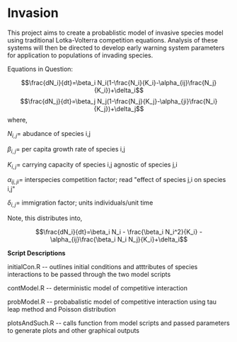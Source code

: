 # Invasion

This project aims to create a probablistic model of invasive species model using traditional Lotka-Volterra competition equations. Analysis of these systems will then be directed to develop early warning system parameters for application to populations of invading species.

Equations in Question:

$$\frac{dN_i}{dt}=\beta_i N_i(1-\frac{N_i}{K_i}-\alpha_{ij}\frac{N_j}{K_i})+\delta_i$$
$$\frac{dN_j}{dt}=\beta_j N_j(1-\frac{N_j}{K_j}-\alpha_{ji}\frac{N_i}{K_j})+\delta_j$$
where,

$N_{i,j} =$ abudance of species i,j

$\beta_{i,j} =$ per capita growth rate of species i,j

$K_{i,j} =$ carrying capacity of species i,j agnostic of species j,i

$\alpha_{ij,ji} =$ interspecies competition factor; read "effect of species j,i on species i,j"

$\delta_{i,j} =$ immigration factor; units individuals/unit time

Note, this distributes into,

$$\frac{dN_i}{dt}=\beta_i N_i - \frac{\beta_i N_i^2}{K_i} - \alpha_{ij}\frac{\beta_i N_i N_j}{K_i}+\delta_i$$


**Script Descriptions**

initialCon.R --
outlines initial conditions and atttributes of species interactions to be passed through the two model scripts

contModel.R --
deterministic model of competitive interaction

probModel.R -- 
probabalistic model of competitive interaction using tau leap method and Poisson distribution

plotsAndSuch.R --
calls function from model scripts and passed parameters to generate plots and other graphical outputs
